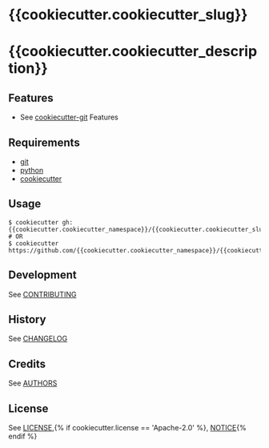 # {{cookiecutter.cookiecutter_slug}}
# {{cookiecutter.cookiecutter_description}}

## Features
- See [cookiecutter-git](https://github.com/webevllc/cookiecutter-git#features) Features

## Requirements
- [git](https://git-scm.com/downloads)
- [python](https://www.python.org/downloads/)
- [cookiecutter](https://github.com/audreyr/cookiecutter)

## Usage
    $ cookiecutter gh:{{cookiecutter.cookiecutter_namespace}}/{{cookiecutter.cookiecutter_slug}}
    # OR
    $ cookiecutter https://github.com/{{cookiecutter.cookiecutter_namespace}}/{{cookiecutter.cookiecutter_slug}}

## Development
See [CONTRIBUTING](CONTRIBUTING.md)

## History
See [CHANGELOG](CHANGELOG.md)

## Credits
See [AUTHORS](AUTHORS.md)

## License
See [LICENSE](LICENSE),{% if cookiecutter.license == 'Apache-2.0' %}, [NOTICE](NOTICE){% endif %}
